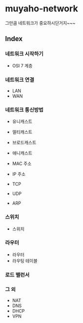 # muyaho-network
그만큼 네트워크가 중요하시단거지~~~


## Index
### 네트워크 시작하기

- OSI 7 계층

### 네트워크 연결

- LAN
- WAN

### 네트워크 통신방법

- 유니캐스트
- 멀티캐스트
- 브로드캐스트
- 애니캐스트

- MAC 주소
- IP 주소
- TCP
- UDP
- ARP

### 스위치

- 스위치

### 라우터

- 라우터
- 라우팅 테이블

### 로드 밸런서

### 그 외

- NAT
- DNS
- DHCP
- VPN